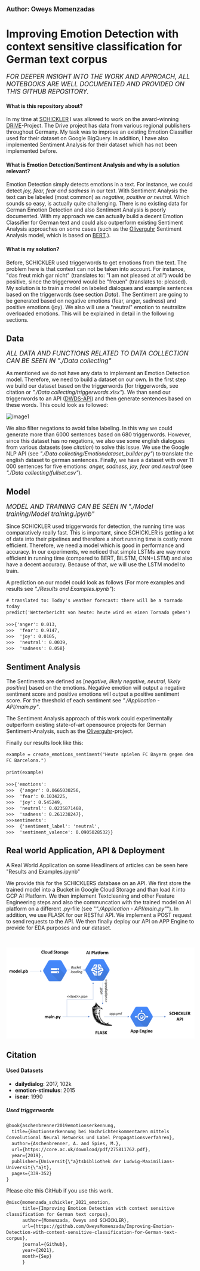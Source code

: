 <big><b> Author: Oweys Momenzadas </big></b>

# Improving Emotion Detection with context sensitive classification for German text corpus
<big><i> FOR DEEPER INSIGHT INTO THE WORK AND APPROACH, ALL NOTEBOOKS ARE WELL DOCUMENTED AND PROVIDED ON THIS GITHUB REPOSITORY. </i></big>

#### What is this repository about?
In my time at <a href="https://www.schickler.de/">SCHICKLER</a> I was allowed to work on the award-winning <a href="https://www.presseportal.de/pm/8218/4932175">DRIVE</a>-Project.
The Drive project has data from various regional publishers throughout Germany. 
My task was to improve an existing Emotion Classifier used for their dataset on Google BigQuery. In addition, I have also implemented Sentiment Analysis for their dataset which has not been implemented before.

#### What is Emotion Detection/Sentiment Analysis and why is a solution relevant?
Emotion Detection simply detects emotions in a text. For instance, we could detect <i>joy, fear, fear and sadness</i> in our text. With Sentiment Analysis the text can be labeled (most common) as <i>negative, positive or neutral</i>. Which sounds so easy, is actually quite challenging. There is no existing data for German Emotion Detection and also
Sentiment Analysis is poorly documented. With my approach we can actually build a decent Emotion Classifier for German text and could also outperform existing Sentiment Analysis approaches on some cases (such as the <a href="https://huggingface.co/oliverguhr/german-sentiment-bert">Oliverguhr</a> Sentiment Analysis model, which is based on <a href="https://arxiv.org/abs/1810.04805">BERT</a>.).

#### What is my solution?
Before, SCHICKLER used triggerwords to get emotions from the text. The problem here is that context can not be taken into account. For instance,
"das freut mich gar nicht" (translates to: "I am not pleased at all") would be positive, since the triggerword would be "freuen" (translates to: pleased).
My solution is to train a model on labeled dialogues and example sentences based on the triggerwords (see section <i>Data</i>). The Sentiment are going to be
generated based on negative emotions (fear, anger, sadness) and positive emotions (joy). We also will use a "neutral" emotion to neutralize overloaded emotions. This will be explained in detail in the following sections.

## Data
<big><i>ALL DATA AND FUNCTIONS RELATED TO DATA COLLECTION CAN BE SEEN IN "./Data collecting"</big></i>

As mentioned we do not have any data to implement an Emotion Detection model. Therefore, we need to build a dataset on our own. In the first step we build our dataset based on the triggerwords (for triggerwords, see citation or <i>"./Data collecting/triggerwords.xlsx"</i>). We than send our triggerwords to an API (<a href="https://www.dwds.de/d/api">DWDS-API</a>) and then generate sentences based on these words. This could look as followed: 

![image1](https://github.com/OweysMomenzada/Improving-Emotion-Detection-with-context-sensitive-classification-for-German-text/blob/main/images/image1.png)

We also filter negations to avoid false labeling. In this way we could generate more than 6000 sentences based on 680 triggerwords. However, since this dataset has no
negations, we also use some english dialogues from various datasets (see <i>citation</i>) to solve this issue. We use the Google NLP API (see <i>"./Data collecting/Emotiondataset_builder.py"</i>) to translate the english dataset to german sentences. Finally, we have a dataset with over 11 000 sentences for five emotions: <i>anger, sadness, joy, fear and neutral </i> (see <i>"./Data collecting/fullset.csv"</i>). 

## Model
<big><i>MODEL AND TRAINING CAN BE SEEN IN "./Model training/Model training.ipynb"</big></i>

Since SCHICKLER used triggerwords for detection, the running time was comparatively really fast. This is important, since SCHICKLER is getting a lot of data into their pipelines and therefore a short running time is costly more efficient. Therefore, we need a model which is good in performance and accuracy. In our experiments, we noticed that simple LSTMs are way more efficient in running time (compared to BERT, BiLSTM, CNN+LSTM) and also have a decent accuracy. Because of that, we will use the LSTM model to train.

A prediction on our model could look as follows (For more examples and results see <i>"./Results and Examples.ipynb"</i>):
```
# translated to: Today's weather forecast: there will be a tornado today
predict('Wetterbericht von heute: heute wird es einen Tornado geben')

>>>{'anger': 0.013,
>>>  'fear': 0.9147,
>>>  'joy': 0.0105,
>>>  'neutral': 0.0039,
>>>  'sadness': 0.058}
```

## Sentiment Analysis
The Sentiments are defined as [<i>negative, likely negative, neutral, likely positive</i>] based on the emotions. Negative emotion will output a negative sentiment score and
positive emotions will output a positive sentiment score. For the threshold of each sentiment see <i>"./Application - API/main.py"</i>.

The Sentiment Analysis approach of this work could experimentally outperform existing state-of-art opensource projects for German Sentiment-Analysis, such as the <a href="https://huggingface.co/oliverguhr/german-sentiment-bert">Oliverguhr</a>-project. 

Finally our results look like this:
```
example = create_emotions_sentiment("Heute spielen FC Bayern gegen den FC Barcelona.")

print(example)

>>>{'emotions': 
>>>  {'anger': 0.0665030256, 
>>>  'fear': 0.1034225, 
>>>  'joy': 0.545249, 
>>>  'neutral': 0.0235871468, 
>>>  'sadness': 0.261238247},
>>>sentiments': 
>>>  {'sentiment_label': 'neutral', 
>>>  'sentiment_valence': 0.0905028532}}
```


## Real world Application, API & Deployment
A Real World Application on some Headliners of articles can be seen here "Results and Examples.ipynb"

We provide this for the SCHICKLERS database on an API. We first store the trained model into a Bucket in Google Cloud Storage and than load it into GCP AI Platform. We then implement Textcleaning and other Feature Engineering steps and also the communcation with the trained model on AI platform on a different .py-file (see "<i>"./Application - API/main.py"</i>"). In addition, we use FLASK for our RESTful API. We implement a POST request to send requests to the API. We then finally deploy our API on APP Engine to provide for EDA purposes and our dataset.

&nbsp;

![Workflow](https://github.com/OweysMomenzada/Evergreen-Content-Classifier-for-german-Text/blob/main/EDA/images/Worfklow.png)

## Citation
#### Used Datasets
- <b>dailydialog</b>: 2017, 102k <br>
- <b>emotion-stimulus</b>: 2015<br>
- <b>isear</b>:	1990	<br>

##### Used triggerwords
``` 
@book{aschenbrenner2019emotionserkennung,
  title={Emotionserkennung bei Nachrichtenkommentaren mittels Convolutional Neural Networks und Label Propagationsverfahren},
  author={Aschenbrenner, A. and Spies, M.},
  url={https://core.ac.uk/download/pdf/275811762.pdf},
  year={2019},
  publisher={Universit{\"a}tsbibliothek der Ludwig-Maximilians-Universit{\"a}t},
  pages={339-352}
}

```


Please cite this GitHub if you use this work.
```
@misc{momenzada_schickler_2021_emotion, 
      title={Improving Emotion Detection with context sensitive classification for German text corpus}, 
      author={Momenzada, Oweys and SCHICKLER}, 
      url={https://github.com/OweysMomenzada/Improving-Emotion-Detection-with-context-sensitive-classification-for-German-text-corpus}, 
      journal={Github}, 
      year={2021}, 
      month={Sep}
      } 
```


